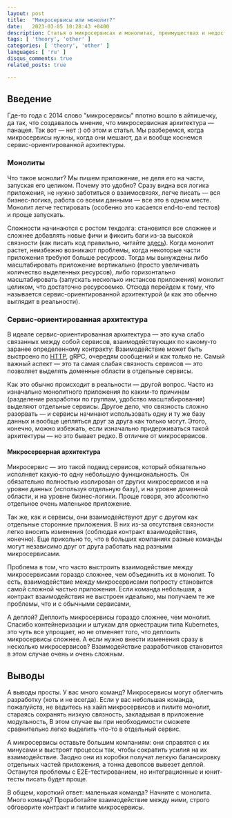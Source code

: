 ```yaml
---
layout: post
title:  "Микросервисы или монолит?"
date:   2023-03-05 10:28:43 +0400
description: Статья о микросервисах и монолитах, преимуществах и недостатках.
tags: [ 'theory', 'other' ]
categories: [ 'theory', 'other' ]
languages: [ 'ru' ]
disqus_comments: true
related_posts: true

---
```


## Введение

Где-то года с 2014 слово "микросервисы" плотно вошло в айтишечку, да так, что создавалось мнение, что микросервисная архитектура — панацея.
Так вот — нет :) об этом и статья. Мы разберемся, когда микросервисы нужны, когда они мешают, да и вообще коснемся сервис-ориентированной архитектуры.

### Монолиты

Что такое монолит? Мы пишем приложение, не деля его на части, запуская его целиком. Почему это удобно?
Сразу видна вся логика приложения, не нужно заботиться о взаимосвязях, легче писать — вся бизнес-логика, работа со всеми данными — все это в одном месте.
Монолит легче тестировать (особенно это касается end-to-end тестов) и проще запускать.

Сложности начинаются с ростом техдолга: становится все сложнее и сложнее добавлять новые фичи и фиксить баги из-за высокой связности (как писать код правильно, читайте [здесь](https://sptm.space/ru/2023/solid-grasp-and-stuff/)).
Когда монолит растет, неизбежно возникают проблемы, когда некоторые части приложения требуют больше ресурсов.
Тогда мы вынуждены либо масштабировать приложение вертикально (просто увеличивать количество выделенных ресурсов), либо горизонтально масштабировать (запускать несколько инстансов приложения) монолит целиком, что достаточно ресурсоемко.
Отсюда перейдем к тому, что называется сервис-ориентированной архитектурой (и как это обычно выглядит в реальности).

### Сервис-ориентированная архитектура

В идеале сервис-ориентированная архитектура — это куча слабо связанных между собой сервисов, взаимодействующих по какому-то заранее определенному контракту:
Взаимодействие может быть выстроено по [HTTP](https://sptm.space/ru/2023/http-in-details/), gRPC, очередям сообщений и как только не.
Самый важный аспект — это та самая слабая связность сервисов — это позволяет выделять доменные области в отдельные сервисы.

Как это обычно происходит в реальности — другой вопрос.
Часто из изначально монолитного приложения по каким-то причинам (разделение разработки по группам, удобство масштабирования) выделяют отдельные сервисы.
Другое дело, что связность сложно разорвать — и сервисы начинают использовать одну и ту же базу данных и вообще цепляться друг за друга как только могут.
Этого, конечно, можно избежать, если изначально придерживаться такой архитектуры — но это бывает редко. В отличие от микросервисов.

#### Микросерверная архитектура

Микросервис — это такой подвид сервисов, который обязательно исполняет какую-то одну небольшую функциональность.
Он обязательно полностью изолирован от других микросервисов и на уровне данных (используя отдельную базу), и на уровне доменной области, и на уровне бизнес-логики.
Проще говоря, это абсолютно отдельное очень маленькое приложение.

Так же, как и сервисы, они взаимодействуют друг с другом как отдельные сторонние приложения.
В них из-за отсутствия связности легко вносить изменения (соблюдая контракт взаимодействия, конечно).
Еще прикольно то, что в больших компаниях разные команды могут независимо друг от друга работать над разными микросервисами.

Проблема в том, что часто выстроить взаимодействие между микросервисами гораздо сложнее, чем объединить их в монолит.
То есть, взаимодействие между микросервисами попросту становится самой сложной частью приложения.
Если команда небольшая, а контракт взаимодействия не выстроен идеально, мы получаем те же проблемы, что и с обычными сервисами,

А деплой? Деплоить микросервисы гораздо сложнее, чем монолит. Спасибо контейнеризации и штукам для оркестрации типа Kubernetes, это чуть все упрощает, но не отменяет того, что деплоить микросервисы сложнее.
А если нужно внести изменения сразу в несколько микросервисов? Взаимодействие разработчиков становится в этом случае очень и очень сложным.

## Выводы

А выводы просты. У вас много команд? Микросервисы могут облегчить разработку (хоть и не всегда).
Если у вас небольшая команда, пожалуйста, не ведитесь на хайп микросервисов и пилите монолит, стараясь сохранять низкую связность, закладывая в приложение модульность,
В этом случае вы при необходимости сможете сравнительно легко выделить что-то в отдельный сервис.

А микросервисы оставьте большим компаниям: они справятся с их минусами и выстроят процессы так, чтобы сократить усилия на их взаимодействие.
Заодно они из коробки получат легкую балансировку отдельных частей приложения, а тонна девопсов вывезет деплой.
Останутся проблемы с E2E-тестированием, но интеграционные и юнит-тесты писать будет проще.

В общем, короткий ответ: маленькая команда? Начните с монолита. Много команд? Проработайте взаимодействие между ними, строго обговорите контракт и пилите микросервисы.
